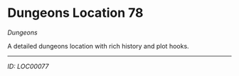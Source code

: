 # Dungeons Location 78

*Dungeons*

A detailed dungeons location with rich history and plot hooks.

---
*ID: LOC00077*